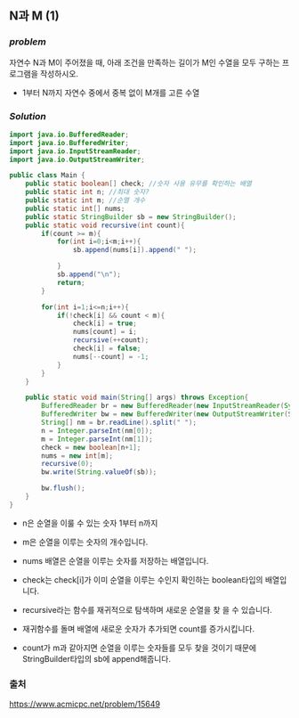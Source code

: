 ## N과 M (1)

### ***problem***
자연수 N과 M이 주어졌을 때, 아래 조건을 만족하는 길이가 M인 수열을 모두 구하는 프로그램을 작성하시오.

- 1부터 N까지 자연수 중에서 중복 없이 M개를 고른 수열

### ***Solution***
```java
import java.io.BufferedReader;
import java.io.BufferedWriter;
import java.io.InputStreamReader;
import java.io.OutputStreamWriter;

public class Main {
    public static boolean[] check; //숫자 사용 유무를 확인하는 배열
    public static int n; //최대 숫자?
    public static int m; //순열 개수
    public static int[] nums;
    public static StringBuilder sb = new StringBuilder();
    public static void recursive(int count){
        if(count >= m){
            for(int i=0;i<m;i++){
                sb.append(nums[i]).append(" ");

            }
            sb.append("\n");
            return;
        }

        for(int i=1;i<=n;i++){
            if(!check[i] && count < m){
                check[i] = true;
                nums[count] = i;
                recursive(++count);
                check[i] = false;
                nums[--count] = -1;
            }
        }
    }

    public static void main(String[] args) throws Exception{
        BufferedReader br = new BufferedReader(new InputStreamReader(System.in));
        BufferedWriter bw = new BufferedWriter(new OutputStreamWriter(System.out));
        String[] nm = br.readLine().split(" ");
        n = Integer.parseInt(nm[0]);
        m = Integer.parseInt(nm[1]);
        check = new boolean[n+1];
        nums = new int[m];
        recursive(0);
        bw.write(String.valueOf(sb));

        bw.flush();
    }
}
```
- n은 순열을 이룰 수 있는 숫자 1부터 n까지
- m은 순열을 이루는 숫자의 개수입니다.
- nums 배열은 순열을 이루는 숫자를 저장하는 배열입니다.
- check는 check[i]가 이미 순열을 이루는 수인지 확인하는 boolean타입의 배열입니다.

- recursive라는 함수를 재귀적으로 탐색하며 새로운 순열을 찾 을 수 있습니다.
- 재귀함수를 돌며 배열에 새로운 숫자가 추가되면 count를 증가시킵니다.
- count가 m과 같아지면 순열을 이루는 숫자들를 모두 찾을 것이기 때문에 StringBuilder타입의 sb에 append해줍니다.

### 출처
https://www.acmicpc.net/problem/15649